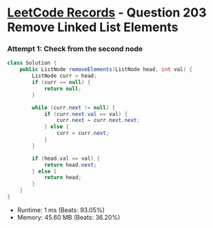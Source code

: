 # [LeetCode Records](../README.md) - Question 203 Remove Linked List Elements

### Attempt 1: Check from the second node
```java
class Solution {
    public ListNode removeElements(ListNode head, int val) {
        ListNode curr = head;
        if (curr == null) {
            return null;
        }

        while (curr.next != null) {
            if (curr.next.val == val) {
                curr.next = curr.next.next;
            } else {
                curr = curr.next;
            }
        }

        if (head.val == val) {
            return head.next;
        } else {
            return head;
        }
    }
}
```
- Runtime: 1 ms (Beats: 93.05%)
- Memory: 45.60 MB (Beats: 36.20%)

<br>
